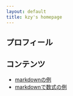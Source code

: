 ```yaml
---
layout: default
title: kzy's homepage
---
```


## プロフィール



## コンテンツ

- [markdownの例](./md/markdown.html)
- [markdownで数式の例](./md/formula.html)
